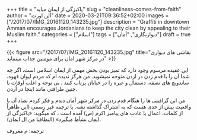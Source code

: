 +++
title = "پاکیزگی از ایمان میاید"
slug = "cleanliness-comes-from-faith"
author = "اَلن اورث"
date = 2020-03-21T09:36:52+02:00
images = ["/2017/07/IMG_20161120_143235.jpg"]
description = "Graffiti in downtown Amman encourages Jordanians to keep the city clean by appealing to their Muslim faith."
categories = ["اسلام"]
tags = ["دیوارنگاری", "اَمان"]
draft = true
+++

{{< figure src="/2017/07/IMG_20161120_143235.jpg" title="نقاشی های دیواری در مرکز شهر امان برای مومنین جذاب مینماید" >}}

این عقیده مرسوم وجود دارد که تمیز بودن بخش مهمی از ایمان اسلامی است، اگر چه شما آن را با قدم زدن در اردن متوجه نمیشوید. من هرگز ندیده ام که مردم لیوان قهوه، ساندویچ های نصفه، دستمال و غیره را در خیابان پرتاب کنند ، بی توجه و اغلب اوقات با چنین ظرافتی مانند اینجا در اُردن.

<!--more-->

 من این گرافیتی ها را هنگام قدم زدن در مرکز شهر اَمان دیدم و فکر کردم تضاد آن با واقعیت بیش از حدی هست که به اشتراک گذاشته نشه. با ترجمه غیر رسمی (این ظاهراً از کلمات، اعمال یا عادت های پیامبر اکرم (ص) آمده است ، که میگوید: «پاکیزگی از ایمان نشأط میگیرد» (النظافتا من ال ایمان).

ترجمه: م معروف

